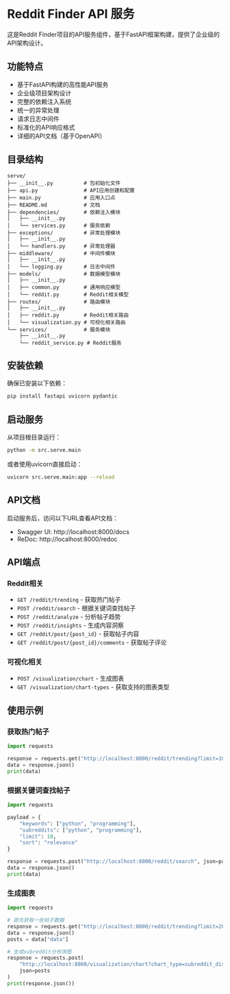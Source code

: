 # Reddit Finder API 服务

这是Reddit Finder项目的API服务组件，基于FastAPI框架构建，提供了企业级的API架构设计。

## 功能特点

- 基于FastAPI构建的高性能API服务
- 企业级项目架构设计
- 完整的依赖注入系统
- 统一的异常处理
- 请求日志中间件
- 标准化的API响应格式
- 详细的API文档（基于OpenAPI）

## 目录结构

```
serve/
├── __init__.py          # 包初始化文件
├── api.py               # API应用创建和配置
├── main.py              # 应用入口点
├── README.md            # 文档
├── dependencies/        # 依赖注入模块
│   ├── __init__.py
│   └── services.py      # 服务依赖
├── exceptions/          # 异常处理模块
│   ├── __init__.py
│   └── handlers.py      # 异常处理器
├── middleware/          # 中间件模块
│   ├── __init__.py
│   └── logging.py       # 日志中间件
├── models/              # 数据模型模块
│   ├── __init__.py
│   ├── common.py        # 通用响应模型
│   └── reddit.py        # Reddit相关模型
├── routes/              # 路由模块
│   ├── __init__.py
│   ├── reddit.py        # Reddit相关路由
│   └── visualization.py # 可视化相关路由
└── services/            # 服务模块
    ├── __init__.py
    └── reddit_service.py # Reddit服务
```

## 安装依赖

确保已安装以下依赖：

```bash
pip install fastapi uvicorn pydantic
```

## 启动服务

从项目根目录运行：

```bash
python -m src.serve.main
```

或者使用uvicorn直接启动：

```bash
uvicorn src.serve.main:app --reload
```

## API文档

启动服务后，访问以下URL查看API文档：

- Swagger UI: http://localhost:8000/docs
- ReDoc: http://localhost:8000/redoc

## API端点

### Reddit相关

- `GET /reddit/trending` - 获取热门帖子
- `POST /reddit/search` - 根据关键词查找帖子
- `POST /reddit/analyze` - 分析帖子趋势
- `POST /reddit/insights` - 生成内容洞察
- `GET /reddit/post/{post_id}` - 获取帖子内容
- `GET /reddit/post/{post_id}/comments` - 获取帖子评论

### 可视化相关

- `POST /visualization/chart` - 生成图表
- `GET /visualization/chart-types` - 获取支持的图表类型

## 使用示例

### 获取热门帖子

```python
import requests

response = requests.get("http://localhost:8000/reddit/trending?limit=10")
data = response.json()
print(data)
```

### 根据关键词查找帖子

```python
import requests

payload = {
    "keywords": ["python", "programming"],
    "subreddits": ["python", "programming"],
    "limit": 10,
    "sort": "relevance"
}

response = requests.post("http://localhost:8000/reddit/search", json=payload)
data = response.json()
print(data)
```

### 生成图表

```python
import requests

# 首先获取一些帖子数据
response = requests.get("http://localhost:8000/reddit/trending?limit=20")
data = response.json()
posts = data["data"]

# 生成subreddit分布饼图
response = requests.post(
    "http://localhost:8000/visualization/chart?chart_type=subreddit_distribution&title=Subreddit分布",
    json=posts
)
print(response.json())
```
